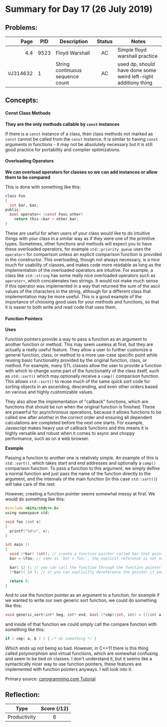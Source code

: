 # Summary for Day 17 (26 July 2019)

## Problems:
|  Page  |  PID  |  Description  |  Status  | Notes |
|-------:|-------|---------------|:--------:|-------|
 4.4 | 9523 | Floyd Warshall | AC | Simple floyd warshall practice
 VJ314632 | 1 | String continuous sequence count | AC | used dp, should have done some weird left-right additiony thing

## Concepts:
#### Const Class Methods
**They are the only methods callable by `const` instances**

If there is a `const` instance of a class, then class methods not marked as `const` cannot be called from the `const` instance. It is similar to having `const` arguments in functions - it may not be absolutely necessary but it is still good practice for portability and complier optimizations.

#### Overloading Operators
**We can overload operators for classes so we can add instances or allow them to be compared**

This is done with something like this:
```C plus plus
class Foo
{
  int bar, baz;
public:
  bool operator< (const Foo& other)
    return this->bar < other.bar;
}
```

These are useful for when users of your class would like to do intuitive things with your class in a similar way as if they were one of the primitive types. Sometimes, other functions and methods will expect you to have these overloaded operators, for example `std::priority_queue` uses the `operator<` for comparison unless an explicit comparison function is provided in the constructor. This overloading, though not always necessary, is a nice touch for usability of classes, and makes code more readable as long as the implementation of the overloaded operators are intuitive. For example, a class like `std::string` has some really nice overloaded operators such as `operator+`, which concatenates two strings. It would not make much sense if this operator was implemented in a way that returned the sum of the ascii values of the characters in the string, although for a different class that implementation may be more useful. This is a good example of the importance of choosing good uses for your methods and functions, so that it is easier to both write and read code that uses them.

#### Function Pointers
**Uses**

Function pointers provide a way to pass a function as an argument to another function or method. This may seem useless at first, but they are actually a really useful feature. They allow a user to further customize a general function, class, or method to a more use-case specific point while reusing basic functionality provided by the original function, class, or method. For example, many STL classes allow the user to provide a function with which to change some part of the functionality of the class itself, such as `std::sort()` which may optionally receive a `comp()` comparison function. This allows `std::sort()` to reuse much of the same quick sort code for sorting objects in an ascending, descending, and even other orders based on various and highly customizable values.

They also allow the implementation of "callback" functions, which are functions that should be run when the original function is finished. These are powerful for asynchronous operations, because it allows functions to be called one after another in the correct order and ensuring all dependent calculations are completed before the next one starts. For example, Javascript makes heavy use of callback functions and this means it is highly versatile and robust when it comes to async and choppy performance, such as on a web browser.

**Example**

Passing a function to another one is relatively simple. An example of this is `std::sort()`, which takes start and end addresses and optionally a `comp()` comparison function. To pass a function to this argument, we simply define a normal function and just pass the name of the function directly to the argument, and the internals of the main function (in this case `std::sort()`) will take care of the rest.

However, creating a function pointer seems somewhat messy at first. We would do something like this:
```c plus plus
#include <bits/stdc++.h>
using namespace std;

void foo (int x)
{
  printf("%d\n", x);
}

int main ()
{
  void (*bar) (int); // create a function pointer called bar that points to a void function that takes one int argument
  bar = &foo; // same as `bar = foo;`, the explicit reference is not needed

  bar( 12 ); // you can call the function through the function pointer directly
  (*bar)( 14 ); // or you can explicitly dereference the pointer if you want

  return 0;
}

```

And to use the function pointer as an argument to a function, for example if we wanted to write our own generic sort function, we could do something like this:
```c plus plus
void generic_sort(int* beg, int* end, bool (*cmp)(int, int) = [](int a, int b){ return a < b } );
```
and inside of that function we could simply call the compare function with something like this:
```c plus plus
if ( cmp( a, b ) ) { /* do something */ }
```
Which ends up not being so bad. However, in C++11 there is this thing called polymorphism and virtual functions, which are somewhat confusing and seem to be tied on classes. I don't understand it, but it seems like a syntactically nicer way to use function pointers, these features are implemented with function pointers anyways. I will look into it.

Primary source:
[cprogramming.com Tutorial](https://www.cprogramming.com/tutorial/function-pointers.html)


## Reflection:
|  Type  |  Score (/12)  |
|--------|:-------------:|
Productivity | 6
